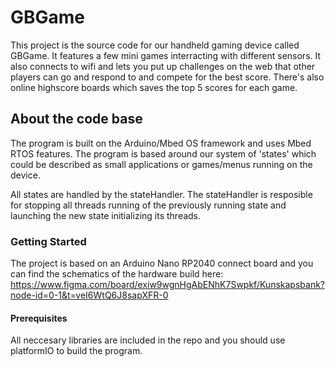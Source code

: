# GBGame
This project is the source code for our handheld gaming device called GBGame. It features a few mini games interracting with different sensors. It also connects to wifi and lets you put up challenges on the web that other players can go and respond to and compete for the best score. 
There's also online highscore boards which saves the top 5 scores for each game. 

## About the code base
The program is built on the Arduino/Mbed OS framework and uses Mbed RTOS features.
The program is based around our system of 'states' which could be described as small applications
or games/menus running on the device. 

All states are handled by the stateHandler. The stateHandler is resposible for stopping all threads running of the previously running state and launching the new state initializing its threads.  

### Getting Started
The project is based on an Arduino Nano RP2040 connect board and you can find the schematics of the hardware build here: https://www.figma.com/board/exiw9wgnHgAbENhK7Swpkf/Kunskapsbank?node-id=0-1&t=veI6WtQ6J8sapXFR-0 

#### Prerequisites
All neccesary libraries are included in the repo and you should use platformIO to build the program.

